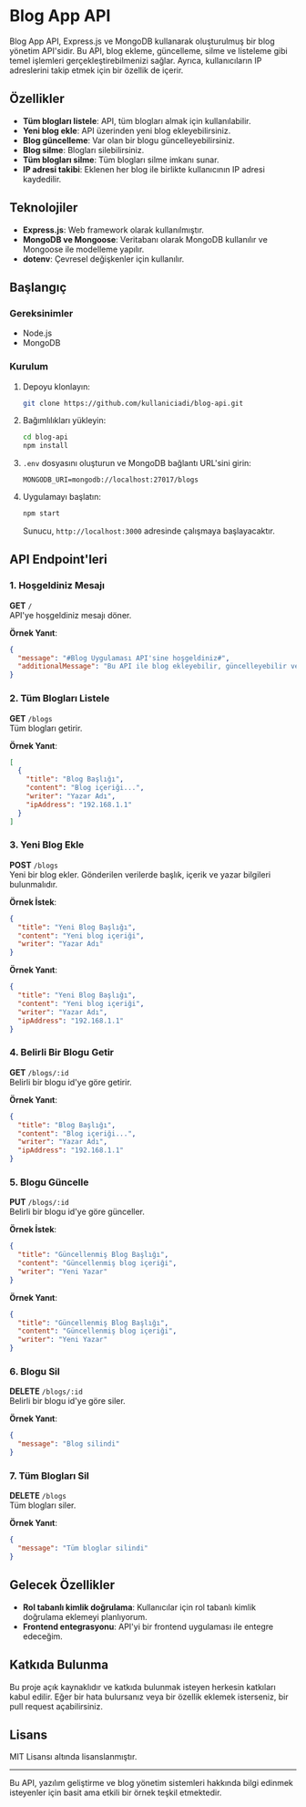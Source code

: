 # Blog App API

Blog App API, Express.js ve MongoDB kullanarak oluşturulmuş bir blog yönetim API'sidir. Bu API, blog ekleme, güncelleme, silme ve listeleme gibi temel işlemleri gerçekleştirebilmenizi sağlar. Ayrıca, kullanıcıların IP adreslerini takip etmek için bir özellik de içerir.

## Özellikler

- **Tüm blogları listele**: API, tüm blogları almak için kullanılabilir.
- **Yeni blog ekle**: API üzerinden yeni blog ekleyebilirsiniz.
- **Blog güncelleme**: Var olan bir blogu güncelleyebilirsiniz.
- **Blog silme**: Blogları silebilirsiniz.
- **Tüm blogları silme**: Tüm blogları silme imkanı sunar.
- **IP adresi takibi**: Eklenen her blog ile birlikte kullanıcının IP adresi kaydedilir.

## Teknolojiler

- **Express.js**: Web framework olarak kullanılmıştır.
- **MongoDB ve Mongoose**: Veritabanı olarak MongoDB kullanılır ve Mongoose ile modelleme yapılır.
- **dotenv**: Çevresel değişkenler için kullanılır.

## Başlangıç

### Gereksinimler

- Node.js
- MongoDB

### Kurulum

1. Depoyu klonlayın:

   ```bash
   git clone https://github.com/kullaniciadi/blog-api.git
   ```

2. Bağımlılıkları yükleyin:

   ```bash
   cd blog-api
   npm install
   ```

3. `.env` dosyasını oluşturun ve MongoDB bağlantı URL'sini girin:

   ```env
   MONGODB_URI=mongodb://localhost:27017/blogs
   ```

4. Uygulamayı başlatın:

   ```bash
   npm start
   ```

   Sunucu, `http://localhost:3000` adresinde çalışmaya başlayacaktır.

## API Endpoint'leri

### 1. Hoşgeldiniz Mesajı

**GET** `/`  
API'ye hoşgeldiniz mesajı döner.

**Örnek Yanıt**:
```json
{
  "message": "#Blog Uygulaması API'sine hoşgeldiniz#",
  "additionalMessage": "Bu API ile blog ekleyebilir, güncelleyebilir ve silebilirsiniz. İlgili sayfalara sorgu atarak devam edin..."
}
```

### 2. Tüm Blogları Listele

**GET** `/blogs`  
Tüm blogları getirir.

**Örnek Yanıt**:
```json
[
  {
    "title": "Blog Başlığı",
    "content": "Blog içeriği...",
    "writer": "Yazar Adı",
    "ipAddress": "192.168.1.1"
  }
]
```

### 3. Yeni Blog Ekle

**POST** `/blogs`  
Yeni bir blog ekler. Gönderilen verilerde başlık, içerik ve yazar bilgileri bulunmalıdır.

**Örnek İstek**:
```json
{
  "title": "Yeni Blog Başlığı",
  "content": "Yeni blog içeriği",
  "writer": "Yazar Adı"
}
```

**Örnek Yanıt**:
```json
{
  "title": "Yeni Blog Başlığı",
  "content": "Yeni blog içeriği",
  "writer": "Yazar Adı",
  "ipAddress": "192.168.1.1"
}
```

### 4. Belirli Bir Blogu Getir

**GET** `/blogs/:id`  
Belirli bir blogu id'ye göre getirir.

**Örnek Yanıt**:
```json
{
  "title": "Blog Başlığı",
  "content": "Blog içeriği...",
  "writer": "Yazar Adı",
  "ipAddress": "192.168.1.1"
}
```

### 5. Blogu Güncelle

**PUT** `/blogs/:id`  
Belirli bir blogu id'ye göre günceller.

**Örnek İstek**:
```json
{
  "title": "Güncellenmiş Blog Başlığı",
  "content": "Güncellenmiş blog içeriği",
  "writer": "Yeni Yazar"
}
```

**Örnek Yanıt**:
```json
{
  "title": "Güncellenmiş Blog Başlığı",
  "content": "Güncellenmiş blog içeriği",
  "writer": "Yeni Yazar"
}
```

### 6. Blogu Sil

**DELETE** `/blogs/:id`  
Belirli bir blogu id'ye göre siler.

**Örnek Yanıt**:
```json
{
  "message": "Blog silindi"
}
```

### 7. Tüm Blogları Sil

**DELETE** `/blogs`  
Tüm blogları siler.

**Örnek Yanıt**:
```json
{
  "message": "Tüm bloglar silindi"
}
```

## Gelecek Özellikler

- **Rol tabanlı kimlik doğrulama**: Kullanıcılar için rol tabanlı kimlik doğrulama eklemeyi planlıyorum.
- **Frontend entegrasyonu**: API'yi bir frontend uygulaması ile entegre edeceğim.

## Katkıda Bulunma

Bu proje açık kaynaklıdır ve katkıda bulunmak isteyen herkesin katkıları kabul edilir. Eğer bir hata bulursanız veya bir özellik eklemek isterseniz, bir pull request açabilirsiniz.

## Lisans

MIT Lisansı altında lisanslanmıştır.

---

Bu API, yazılım geliştirme ve blog yönetim sistemleri hakkında bilgi edinmek isteyenler için basit ama etkili bir örnek teşkil etmektedir.